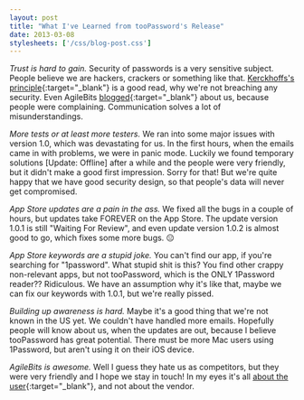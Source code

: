 ```yaml
---
layout: post
title: "What I've Learned from tooPassword's Release"
date: 2013-03-08
stylesheets: ['/css/blog-post.css']
---
```

_Trust is hard to gain._ Security of passwords is a very sensitive subject. People believe we are hackers, crackers or something like that. [Kerckhoffs's principle][wp-kerckhoffs-principle]{:target="_blank"} is a good read, why we're not breaching any security. Even AgileBits [blogged][agilebits-blog]{:target="_blank"} about us, because people were complaining. Communication solves a lot of misunderstandings.

_More tests or at least more testers._ We ran into some major issues with version 1.0, which was devastating for us. In the first hours, when the emails came in with problems, we were in panic mode. Luckily we found temporary solutions [Update: Offline] after a while and the people were very friendly, but it didn't make a good first impression. Sorry for that! But we're quite happy that we have good security design, so that people's data will never get compromised.

_App Store updates are a pain in the ass._ We fixed all the bugs in a couple of hours, but updates take FOREVER on the App Store. The update version 1.0.1 is still "Waiting For Review", and even update version 1.0.2 is almost good to go, which fixes some more bugs. :expressionless:

_App Store keywords are a stupid joke._ You can't find our app, if you're searching for "1password". What stupid shit is this? You find other crappy non-relevant apps, but not tooPassword, which is the ONLY 1Password reader?? Ridiculous. We have an assumption why it's like that, maybe we can fix our keywords with 1.0.1, but we're really pissed.

_Building up awareness is hard._ Maybe it's a good thing that we're not known in the US yet. We couldn't have handled more emails. Hopefully people will know about us, when the updates are out, because I believe tooPassword has great potential. There must be more Mac users using 1Password, but aren't using it on their iOS device.

_AgileBits is awesome._ Well I guess they hate us as competitors, but they were very friendly and I hope we stay in touch! In my eyes it's all [about the user][wp-informational-self-determination]{:target="_blank"}, and not about the vendor.

[wp-kerckhoffs-principle]: https://en.wikipedia.org/wiki/Kerckhoffs%27s_principle "Wikipedia: &quot;Kerckhoffs's principle&quot;"
[agilebits-blog]: https://blog.agilebits.com/2013/03/06/you-have-secrets-we-dont-why-our-data-format-is-public/ "AgileBits Blog: &quot;You have secrets; we don't. Why our data format is public&quot;"
[wp-informational-self-determination]: https://en.wikipedia.org/wiki/Informational_self-determination "Wikipedia: &quot;Informational self-determination&quot;"
